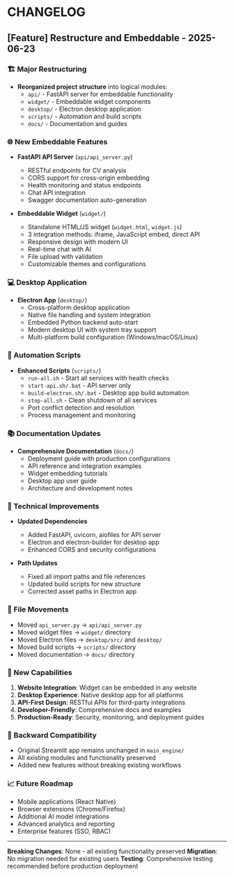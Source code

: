 # CHANGELOG

## [Feature] Restructure and Embeddable - 2025-06-23

### 🏗️ Major Restructuring
- **Reorganized project structure** into logical modules:
  - `api/` - FastAPI server for embeddable functionality
  - `widget/` - Embeddable widget components  
  - `desktop/` - Electron desktop application
  - `scripts/` - Automation and build scripts
  - `docs/` - Documentation and guides

### 🌐 New Embeddable Features
- **FastAPI API Server** (`api/api_server.py`)
  - RESTful endpoints for CV analysis
  - CORS support for cross-origin embedding
  - Health monitoring and status endpoints
  - Chat API integration
  - Swagger documentation auto-generation

- **Embeddable Widget** (`widget/`)
  - Standalone HTML/JS widget (`widget.html`, `widget.js`)
  - 3 integration methods: iframe, JavaScript embed, direct API
  - Responsive design with modern UI
  - Real-time chat with AI
  - File upload with validation
  - Customizable themes and configurations

### 💻 Desktop Application
- **Electron App** (`desktop/`)
  - Cross-platform desktop application
  - Native file handling and system integration
  - Embedded Python backend auto-start
  - Modern desktop UI with system tray support
  - Multi-platform build configuration (Windows/macOS/Linux)

### 🚀 Automation Scripts
- **Enhanced Scripts** (`scripts/`)
  - `run-all.sh` - Start all services with health checks
  - `start-api.sh/.bat` - API server only
  - `build-electron.sh/.bat` - Desktop app build automation
  - `stop-all.sh` - Clean shutdown of all services
  - Port conflict detection and resolution
  - Process management and monitoring

### 📚 Documentation Updates
- **Comprehensive Documentation** (`docs/`)
  - Deployment guide with production configurations
  - API reference and integration examples
  - Widget embedding tutorials
  - Desktop app user guide
  - Architecture and development notes

### 🔧 Technical Improvements
- **Updated Dependencies**
  - Added FastAPI, uvicorn, aiofiles for API server
  - Electron and electron-builder for desktop app
  - Enhanced CORS and security configurations

- **Path Updates**
  - Fixed all import paths and file references
  - Updated build scripts for new structure
  - Corrected asset paths in Electron app

### 📁 File Movements
- Moved `api_server.py` → `api/api_server.py`
- Moved widget files → `widget/` directory
- Moved Electron files → `desktop/src/` and `desktop/`
- Moved build scripts → `scripts/` directory
- Moved documentation → `docs/` directory

### 🎯 New Capabilities
1. **Website Integration**: Widget can be embedded in any website
2. **Desktop Experience**: Native desktop app for all platforms  
3. **API-First Design**: RESTful APIs for third-party integrations
4. **Developer-Friendly**: Comprehensive docs and examples
5. **Production-Ready**: Security, monitoring, and deployment guides

### 🔄 Backward Compatibility
- Original Streamlit app remains unchanged in `main_engine/`
- All existing modules and functionality preserved
- Added new features without breaking existing workflows

### 📈 Future Roadmap
- Mobile applications (React Native)
- Browser extensions (Chrome/Firefox)
- Additional AI model integrations
- Advanced analytics and reporting
- Enterprise features (SSO, RBAC)

---

**Breaking Changes**: None - all existing functionality preserved
**Migration**: No migration needed for existing users
**Testing**: Comprehensive testing recommended before production deployment
